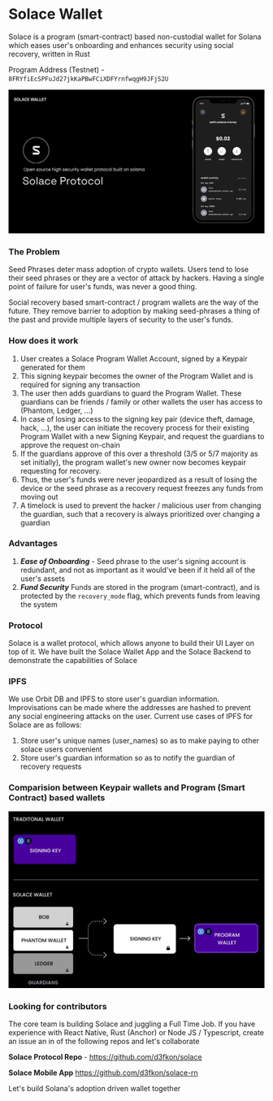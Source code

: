 # Solace Wallet

Solace is a program (smart-contract) based non-custodial wallet for Solana which eases user's onboarding and enhances security using social recovery, written in Rust

Program Address (Testnet) - `8FRYfiEcSPFuJd27jkKaPBwFCiXDFYrnfwqgH9JFjS2U`

![solace](./assets/Solace.jpg)

### The Problem

Seed Phrases deter mass adoption of crypto wallets.
Users tend to lose their seed phrases or they are a vector of attack by hackers. Having a single point of failure for user's funds, was never a good thing.

Social recovery based smart-contract / program wallets are the way of the future. They remove barrier to adoption by making seed-phrases a thing of the past and provide multiple layers of security to the user's funds.

### How does it work

1. User creates a Solace Program Wallet Account, signed by a Keypair generated for them
2. This signing keypair becomes the owner of the Program Wallet and is required for signing any transaction
3. The user then adds guardians to guard the Program Wallet. These guardians can be friends / family or other wallets the user has access to (Phantom, Ledger, ...)
4. In case of losing access to the signing key pair (device theft, damage, hack, ...), the user can initiate the recovery process for their existing Program Wallet with a new Signing Keypair, and request the guardians to approve the request on-chain
5. If the guardians approve of this over a threshold (3/5 or 5/7 majority as set initially), the program wallet's new owner now becomes keypair requesting for recovery.
6. Thus, the user's funds were never jeopardized as a result of losing the device or the seed phrase as a recovery request freezes any funds from moving out
7. A timelock is used to prevent the hacker / malicious user from changing the guardian, such that a recovery is always prioritized over changing a guardian

### Advantages

1. **_Ease of Onboarding_** - Seed phrase to the user's signing account is redundant, and not as important as it would've been if it held all of the user's assets
2. **_Fund Security_** Funds are stored in the program (smart-contract), and is protected by the `recovery_mode` flag, which prevents funds from leaving the system

### Protocol

Solace is a wallet protocol, which allows anyone to build their UI Layer on top of it. We have built the Solace Wallet App and the Solace Backend to demonstrate the capabilities of Solace

### IPFS

We use Orbit DB and IPFS to store user's guardian information. Improvisations can be made where the addresses are hashed to prevent any social engineering attacks on the user.
Current use cases of IPFS for Solace are as follows:

1. Store user's unique names (user_names) so as to make paying to other solace users convenient
2. Store user's guardian information so as to notify the guardian of recovery requests

### Comparision between Keypair wallets and Program (Smart Contract) based wallets

![comparison](./assets/image.jpeg)

### Looking for contributors

The core team is building Solace and juggling a Full Time Job. If you have experience with React Native, Rust (Anchor) or Node JS / Typescript, create an issue an in of the following repos and let's collaborate

**Solace Protocol Repo** - https://github.com/d3fkon/solace

**Solace Mobile App** https://github.com/d3fkon/solace-rn

Let's build Solana's adoption driven wallet together

